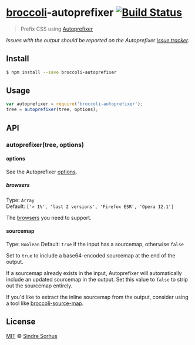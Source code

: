# [broccoli](https://github.com/joliss/broccoli)-autoprefixer [![Build Status](https://travis-ci.org/sindresorhus/broccoli-autoprefixer.svg?branch=master)](https://travis-ci.org/sindresorhus/broccoli-autoprefixer)

> Prefix CSS using [Autoprefixer](https://github.com/ai/autoprefixer)

*Issues with the output should be reported on the Autoprefixer [issue tracker](https://github.com/ai/autoprefixer/issues).*


## Install

```bash
$ npm install --save broccoli-autoprefixer
```


## Usage

```js
var autoprefixer = require('broccoli-autoprefixer');
tree = autoprefixer(tree, options);
```


## API

### autoprefixer(tree, options)

#### options

See the Autoprefixer [options](https://github.com/ai/autoprefixer#visual-cascade).

##### browsers

Type: `Array`  
Default: `['> 1%', 'last 2 versions', 'Firefox ESR', 'Opera 12.1']`

The [browsers](https://github.com/ai/autoprefixer#browsers) you need to support.

#### sourcemap

Type: `Boolean`
Default: `true` if the input has a sourcemap, otherwise `false`

Set to `true` to include a base64-encoded sourcemap at the end of the output.

If a sourcemap already exists in the input, Autoprefixer will automatically
include an updated sourcemap in the output. Set this value to `false` to
strip out the sourcemap entirely.

If you'd like to extract the inline sourcemap from the output, consider using a
tool like [broccoli-source-map](https://github.com/myfreeweb/broccoli-source-map).

## License

[MIT](http://opensource.org/licenses/MIT) © [Sindre Sorhus](http://sindresorhus.com)
